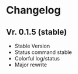 # Changelog

## Vr. 0.1.5 (stable)

- Stable Version
- Status command stable
- Colorful log/status
- Major rewrite